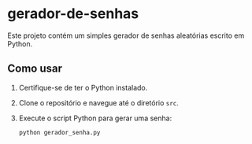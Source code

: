 # gerador-de-senhas

Este projeto contém um simples gerador de senhas aleatórias escrito em Python.

## Como usar

1. Certifique-se de ter o Python instalado.
2. Clone o repositório e navegue até o diretório `src`.
3. Execute o script Python para gerar uma senha:

   ```bash
   python gerador_senha.py
